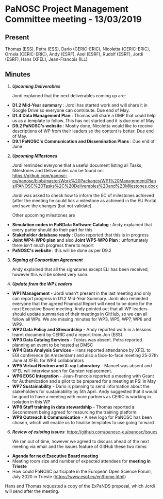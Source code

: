 ﻿PaNOSC Project Management Committee meeting - 13/03/2019
========================================================


Present
------

Thomas (ESS), Petra (ESS), Dario (CERIC-ERIC), Nicoletta (CERIC-ERIC), Ornela (CERIC-ERIC),
Andy (ESRF), Axel (ESRF), Rudolf (ESRF), Jordi (ESRF), Hans (XFEL), Jean-Francois (ILL)


Minutes
------
1. _**Upcoming Deliverables**_

    Jordi explained that the next deliverables coming up are: 
*    **D1.2 Mid-Year summary** : Jordi has started work and will share it in Google Drive so everyone can contribute. Due end of May.
*    **D1.4 Data Management Plan** : Thomas will share a DMP that could help us as a template to follow. This has not started and
it is due end of May.
*    **D9.2 PaNOSC's website** : Mostly done, Nicoletta would like to receive descriptions of WP from their leaders so the content is 
better. Due end of May.
*    **D9.1 PaNOSC's Communication and Dissemination Plans** : Due end of June

2. _**Upcoming Milestones**_

    Jordi reminded everyone that a useful document listing all Tasks, Milestones and Deliverables can be found on:
https://github.com/panosc-eu/panosc/blob/master/Work%20Packages/WP1%20Management/Plans/PANOSC%20Tasks%2C%20Deliverables%20and%20Milestones.docx

    Jordi was asked to check how to inform the EC of milestones achieved (after the meeting he could tick a milestone as achieved
in the EU Portal and save the changes (but not validate).

    Other upcoming milestones are
*    **Simulation codes in PaNData Software Catalog** : Andy explained that every parter should do their part for this
*    **Stakeholder database ready** : Dario reported that this is in progress
*    **Joint WP4-WP8 plan** and also **Joint WP5-WP8 Plan** : unfortunately there isn't much progress there to report
*    **PaNOSC's website** : this will be done as per D9.2


3. _**Signing of Consortium Agreement**_

    Andy explained that all the signatures except ELI has been received, however this will be solved very soon.


4. _**Update from the WP Leaders**_

*    **WP1 Management** - Jordi wasn't present in the last meeting and only can report progress in D1.2 Mid-Year Summary. Jordi
also reminded everyone that the agreed Financial Report will need to be done for the next Executive Board meeting.
Andy pointed out that all WP leaders should update summaries of their meetings in GitHub, so we can all follow all WPs. We are missing minutes for WP3, WP5, WP7, WP8 and WP9.
*    **WP2 Data Policy and Stewardship** - Andy reported work in a lessons learnt document by CERIC and a report from Jon (ESS).
*    **WP3 Data Catalog Services** - Tobias was absent. Petra reported planning an event to be hosted at DMSC
*    **WP4 Data Analysis Services** - Hans reported attendance by XFEL to EGI conference (in Amsterdam) and also a 
face-to-face meeting 25-27th June at XFEL for WP4 collaborators
*    **WP5 Virtual Neutron and X-ray Laboratory** - Manuel was absent and XFEL will interview soon for Carsten replacement.
*    **WP6 EOSC Integration** - Jean-Francois reported  a meeting with Geant for Authentication and a pilot to be prepared
for a meeting at PSI in May
*    **WP7 Sustainability** - Dario is planning to send information about the stakeholders for sustainability by 5th April.
Andy suggested that it would be good to have a meeting with more partners as CERIC is working in isolation in this WP
*    **WP8 Staff training in data stewardship** - Thomas reported a Secondment being agreed for resourcing the training platform.
*    **WP9 Outreach & Communication** - A new logo for PaNOSC has been chosen, which will enable us to finalise templates to use
going forward


6. _**Review of existing issues**_: https://github.com/panosc-eu/panosc/issues

    We ran out of time, however we agreed to discuss ahead of the next meeting via email and the issues feature of GitHub these
    two items:

*   **Agenda for next Executive Board meeting**
*   Meeting room size and number of expected attendees for **meeting in Trieste**
*   How could PaNOSC participate in the European Open Science Forum, July 2020 in Trieste (https://www.esof.eu/en/home.html)
    
   Hans and Thomas requested a copy of the ExPaNDS proposal, which Jordi will send after the meeting.
